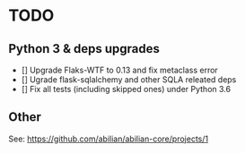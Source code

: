 # TODO

## Python 3 & deps upgrades

- [] Upgrade Flaks-WTF to 0.13 and fix metaclass error
- [] Ugrade flask-sqlalchemy and other SQLA releated deps
- [] Fix all tests (including skipped ones) under Python 3.6

## Other

See: <https://github.com/abilian/abilian-core/projects/1>
